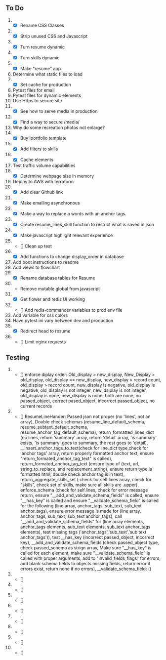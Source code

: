 ## To Do

1. - [x] Rename CSS Classes
2. - [x] Strip unused CSS and Javascript
3. - [x] Turn resume dynamic
4. - [x] Turn skills dynamic
5. - [x] Make "resume" app
6. Determine what static files to load
7. - [X] Set cache for production
8. Pytest files for email
9. Pytest files for dynamic elements
10. Use Https to secure site
11. - [X] See how to serve media in production
12. - [X] Find a way to secure /media/
13. Why do some recreation photos not enlarge?
14. - [x] Buy Iportfolio template
15. - [x] Add filters to skills
16. - [x] Cache elements
17. Test traffic volume capabilities
18. - [x] Determine webpage size in memory
19. Deploy to AWS with terraform
20. - [x] Add clear Github link
21. - [x] Make emailing asynchronous
22. - [x] Make a way to replace a words  with an anchor tags. 
23. - [x] Create resume_lines_skill function to restrict what is saved in json
24. - [x] Make javascript highlight relevant experience
24. - [] Clean up text
25. - [x] Add functions to change display_order in database
26. Add boot instructions to readme
27. Add views to flowchart
28. - [x] Rename database tables for Resume
29. - Remove mutable global from javascript
30. - [x] Get flower and redis UI working
31. - [] Add redis-commander variables to prod env file
32. Add variable for css colors
33. Have pytest.ini vary between dev and production 
34. - [X] Redirect head to resume
35. - [] Limit nginx requests

## Testing
1. - [] enforce diplay order: Old_display > new_display, New_Display > old_display, old_display == new_display, new_display > record count, old_display > record count, new_display is negative, old_display is negative, old_display is not integer, new_dsiplay is not integer, old_display is none, new_display is none, both are none, no passed_object, correct pased_object, incorrect passed_object, no current records
2. - [] ResumeLineHander: Passed json not proper (no 'lines', not an array), Double check schemas (resume_line_default_schema, resume_subtext_default_schema, resume_anchor_tag_default_schema), return_formatted_lines_dict (no lines, return 'summary' array, return 'detail' array, 'is summary' exists, 'is summary' goes to summary, the rest goes to 'detail), __insert_anchor_tags_to_text(check for line_dict type,check for 'anchor tags' array, return properly formatted anchor text, ensure "return_formated_anchor_tag_text" is called), return_formated_anchor_tag_text (ensure type of (text, url, string_to_replace, and replacement_string), ensure return type is formatted html, double check anchor tag is in text), return_aggregate_skills_set ( check for self.lines array, check for "skills", check set of skills, make sure all skills are .upper), enforce_schema (check for self.lines, check for error message return, ensure "__add_and_validate_schema_fields" is called, ensure "__has_key" is called and ensure "__validate_schema_field" is called for the following (line array, anchor_tags, sub_text, sub_text anchor_tags), ensure error message is made for (line array, anchor_tags, sub_text, sub_text anchor_tags),  call "__add_and_validate_schema_fields" for (line array elements, anchor_tags elements, sub_text elements, sub_text anchor_tags elements), test missing tags ('anchor_tags','sub_text','sub text anchor_tags')), test __has_key (incorrect passed_object, incorrect key), __add_and_validate_schema_fields (check passed_object type, check passed_schema as strign array, Make sure "__has_key" is called for each element, make sure "__validate_schema_field" is called with proper arguments, add to "invalid_fields_flags" for errors, add blank schema fields to objects missing fields, return error if errors exist, return none if no errors), __validate_schema_field: ()
3. - []
4. - []
5. - []
6. - []
7. - []
8. - []
9. - []
10. - []

